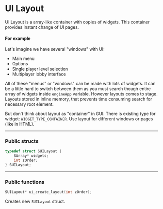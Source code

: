 # UI Layout

UI Layout is a array-like container with copies of widgets. This container provides instant change of UI pages.
#### For example 
Let's imagine we have several "windows" with UI:
- Main menu
- Options
- Single player level selection
- Multiplayer lobby interface

All of these "menus" or "windows" can be made with lots of widgets. It can be a little hard to switch between them as you must search though entire array of widgets inside ```engineApp``` variable. However layouts comes to stage. Layouts stored in inline memory, that prevents time consuming search for necessary root element.

But don't think about layout as "container" in GUI. There is existing type for widget: ```WIDGET_TYPE_CONTAINER```. Use layout for different windows or pages (like in HTML).

---

### Public structs
```cpp
typedef struct SUILayout {
	SArray* widgets;
	int zOrder;
} SUILayout;
```
---

### Public functions
```cpp
SUILayout* ui_create_layout(int zOrder);
```
Creates new ```SUILayout``` struct.